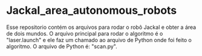 # Jackal_area_autonomous_robots
Esse repositorio contém os arquivos para rodar o robô Jackal e obter a área de dois mundos. O arquivo principal para rodar o algoritmo é o "laser.launch" e ele faz um chamado ao arquivo de Python onde foi feito o algoritmo. O arquivo de Python é: "scan.py". 
